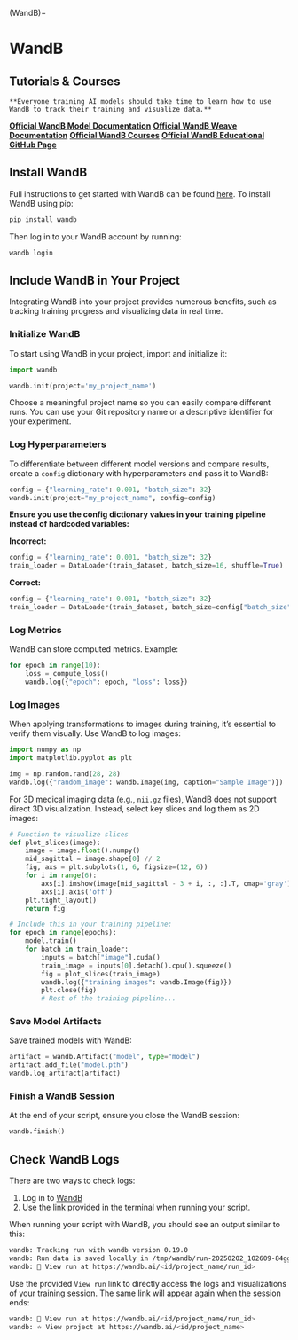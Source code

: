 (WandB)=
# WandB

## Tutorials & Courses

```{note}
**Everyone training AI models should take time to learn how to use WandB to track their training and visualize data.**
```

[**Official WandB Model Documentation**](https://docs.wandb.ai/?_gl=1*gp3xf8*_gcl_au*NjI3ODIyMzguMTczMzQxNzc1OA..)
[**Official WandB Weave Documentation**](https://weave-docs.wandb.ai/?utm_source=app&utm_medium=app&utm_campaign=weave-nudge)
[**Official WandB Courses**](https://www.wandb.courses/pages/w-b-courses)
[**Official WandB Educational GitHub Page**](https://github.com/wandb/edu)

## Install WandB

Full instructions to get started with WandB can be found [here](https://docs.wandb.ai/quickstart/).
To install WandB using pip:

```bash
pip install wandb
```

Then log in to your WandB account by running:

```bash
wandb login
```

## Include WandB in Your Project

Integrating WandB into your project provides numerous benefits, such as tracking training progress and visualizing data in real time.

### Initialize WandB

To start using WandB in your project, import and initialize it:

```python
import wandb

wandb.init(project='my_project_name')
```

Choose a meaningful project name so you can easily compare different runs. You can use your Git repository name or a descriptive identifier for your experiment.

### Log Hyperparameters

To differentiate between different model versions and compare results, create a `config` dictionary with hyperparameters and pass it to WandB:

```python
config = {"learning_rate": 0.001, "batch_size": 32}
wandb.init(project="my_project_name", config=config)
```

**Ensure you use the config dictionary values in your training pipeline instead of hardcoded variables:**

**Incorrect:**
```python
config = {"learning_rate": 0.001, "batch_size": 32}
train_loader = DataLoader(train_dataset, batch_size=16, shuffle=True)
```

**Correct:**
```python
config = {"learning_rate": 0.001, "batch_size": 32}
train_loader = DataLoader(train_dataset, batch_size=config["batch_size"], shuffle=True)
```

### Log Metrics

WandB can store computed metrics. Example:

```python
for epoch in range(10):
    loss = compute_loss()
    wandb.log({"epoch": epoch, "loss": loss})
```

### Log Images

When applying transformations to images during training, it’s essential to verify them visually. Use WandB to log images:

```python
import numpy as np
import matplotlib.pyplot as plt

img = np.random.rand(28, 28)
wandb.log({"random_image": wandb.Image(img, caption="Sample Image")})
```

For 3D medical imaging data (e.g., `nii.gz` files), WandB does not support direct 3D visualization. Instead, select key slices and log them as 2D images:

```python
# Function to visualize slices
def plot_slices(image):
    image = image.float().numpy()
    mid_sagittal = image.shape[0] // 2
    fig, axs = plt.subplots(1, 6, figsize=(12, 6))
    for i in range(6):
        axs[i].imshow(image[mid_sagittal - 3 + i, :, :].T, cmap='gray')
        axs[i].axis('off')
    plt.tight_layout()
    return fig

# Include this in your training pipeline:
for epoch in range(epochs):
    model.train()
    for batch in train_loader:
        inputs = batch["image"].cuda()
        train_image = inputs[0].detach().cpu().squeeze()
        fig = plot_slices(train_image)
        wandb.log({"training images": wandb.Image(fig)})
        plt.close(fig)
        # Rest of the training pipeline...
```

### Save Model Artifacts

Save trained models with WandB:

```python
artifact = wandb.Artifact("model", type="model")
artifact.add_file("model.pth")
wandb.log_artifact(artifact)
```

### Finish a WandB Session

At the end of your script, ensure you close the WandB session:

```python
wandb.finish()  
```

## Check WandB Logs

There are two ways to check logs:

1. Log in to [WandB](https://wandb.ai/)
2. Use the link provided in the terminal when running your script.

When running your script with WandB, you should see an output similar to this:

```bash
wandb: Tracking run with wandb version 0.19.0
wandb: Run data is saved locally in /tmp/wandb/run-20250202_102609-84gg26e2
wandb: 🚀 View run at https://wandb.ai/<id/project_name/run_id>
```

Use the provided `View run` link to directly access the logs and visualizations of your training session. The same link will appear again when the session ends:

```bash
wandb: 🚀 View run at https://wandb.ai/<id/project_name/run_id>
wandb: ⭐ View project at https://wandb.ai/<id/project_name>
```

